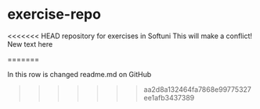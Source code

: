# exercise-repo
<<<<<<< HEAD
repository for exercises in Softuni
This will make a conflict!
New text here

=======

In this row is changed readme.md on GitHub 
>>>>>>> aa2d8a132464fa7868e99775327ee1afb3437389
